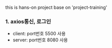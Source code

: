 this is hans-on project base on 'project-training'

### 1. axios통신, 로그인
- client: port번호 5500 사용
- server: port번호 8080 사용
